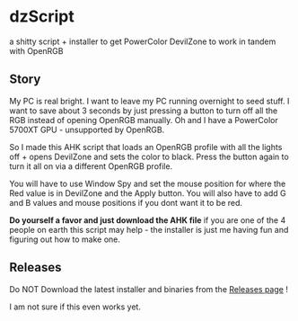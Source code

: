 # dzScript
a shitty script + installer to get PowerColor DevilZone to work in tandem with OpenRGB

## Story

My PC is real bright. I want to leave my PC running overnight to seed stuff. I want to save about 3 seconds by just pressing a button to turn off all the RGB instead of opening OpenRGB manually.
Oh and I have a PowerColor 5700XT GPU - unsupported by OpenRGB. 

So I made this AHK script that loads an OpenRGB profile with all the lights off + opens DevilZone and sets the color to black. Press the button again to turn it all on via a different OpenRGB profile.

You will have to use Window Spy and set the mouse position for where the Red value is in DevilZone and the Apply button. You will also have to add G and B values and mouse positions if you dont want it to be red.

**Do yourself a favor and just download the AHK file** if you are one of the 4 people on earth this script may help - the installer is just me having fun and figuring out how to make one.

## Releases

Do NOT Download the latest installer and binaries from the [Releases page](https://github.com/Nav-one/dzScript/releases) !

I am not sure if this even works yet.
